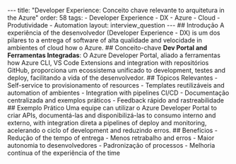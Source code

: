 --- title: "Developer Experience: Conceito chave relevante to arquitetura in the Azure" order: 58 tags: - Developer Experience - DX - Azure - Cloud - Produtividade - Automation layout: interview_question --- ## Introdução A experiência of the desenvolvedor (Developer Experience - DX) is um dos pilares to a entrega of software of alta qualidade and velocidade in ambientes of cloud how o Azure. ## Conceito-chave **Dev Portal and Ferramentas Integradas**: O Azure Developer Portal, aliado a ferramentas how Azure CLI, VS Code Extensions and integration with repositórios GitHub, proporciona um ecossistema unificado to development, testes and deploy, facilitando a vida of the desenvolvedor. ## Tópicos Relevantes - Self-service to provisionamento of resources - Templates reutilizáveis and automation of ambientes - Integration with pipelines CI/CD - Documentação centralizada and exemplos práticos - Feedback rápido and rastreabilidade ## Exemplo Prático Uma equipe can utilizar o Azure Developer Portal to criar APIs, documentá-las and disponibilizá-las to consumo interno and externo, with integration direta a pipelines of deploy and monitoring, acelerando o ciclo of development and reduzindo erros. ## Benefícios - Redução of the tempo of entrega - Menos retrabalho and erros - Maior autonomia to desenvolvedores - Padronização of processos - Melhoria contínua of the experiência of the time